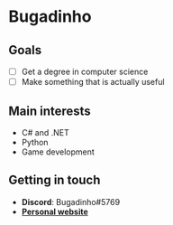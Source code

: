 # Bugadinho

## Goals
* [ ] Get a degree in computer science
* [ ] Make something that is actually useful

## Main interests
* C# and .NET
* Python
* Game development

## Getting in touch
* **Discord**: Bugadinho#5769
* [**Personal website**](https://bugadinhogamers.github.io/)